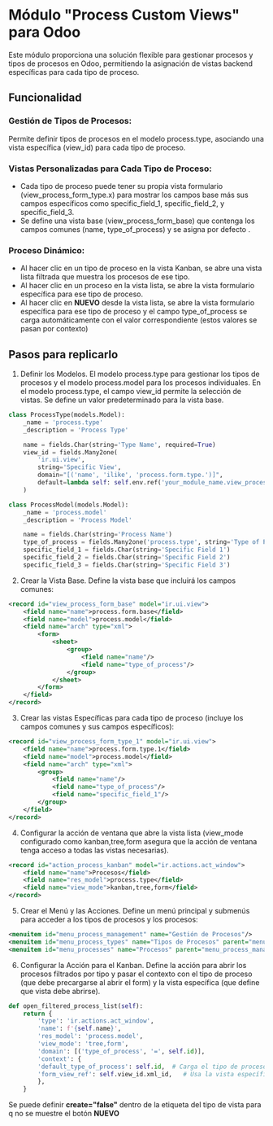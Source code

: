 
# Módulo "Process Custom Views" para Odoo
Este módulo proporciona una solución flexible para gestionar procesos y tipos de procesos en Odoo, permitiendo la asignación de vistas backend específicas para cada tipo de proceso.

## Funcionalidad
### Gestión de Tipos de Procesos:
Permite definir tipos de procesos en el modelo process.type, asociando una vista específica (view_id) para cada tipo de proceso.

### Vistas Personalizadas para Cada Tipo de Proceso:
- Cada tipo de proceso puede tener su propia vista formulario (view_process_form_type.x) para mostrar los campos base más sus campos específicos como specific_field_1, specific_field_2, y specific_field_3.
- Se define una vista base (view_process_form_base) que contenga los campos comunes (name, type_of_process) y se  asigna por defecto .

### Proceso Dinámico:
- Al hacer clic en un tipo de proceso en la vista Kanban, se abre una vista lista filtrada que muestra los procesos de ese tipo.
- Al hacer clic en un proceso en la vista lista, se abre la vista formulario específica para ese tipo de proceso.
- Al hacer clic en **NUEVO** desde la vista lista, se abre la vista formulario específica para ese tipo de proceso y el campo type_of_process se carga automáticamente con el valor correspondiente (estos valores se pasan por contexto)

## Pasos para replicarlo

1. Definir los Modelos. El modelo process.type para gestionar los tipos de procesos y el modelo process.model para los procesos individuales. En el modelo process.type, el campo view_id permite la selección de vistas. Se define un valor predeterminado para la vista base.
```python
class ProcessType(models.Model):
    _name = 'process.type'
    _description = 'Process Type'

    name = fields.Char(string='Type Name', required=True)
    view_id = fields.Many2one(
        'ir.ui.view', 
        string='Specific View', 
        domain="[('name', 'ilike', 'process.form.type.')]",
        default=lambda self: self.env.ref('your_module_name.view_process_form_base', raise_if_not_found=False)
    )

class ProcessModel(models.Model):
    _name = 'process.model'
    _description = 'Process Model'

    name = fields.Char(string='Process Name')
    type_of_process = fields.Many2one('process.type', string='Type of Process', required=True)
    specific_field_1 = fields.Char(string='Specific Field 1')
    specific_field_2 = fields.Char(string='Specific Field 2')
    specific_field_3 = fields.Char(string='Specific Field 3')
``` 
2. Crear la Vista Base. Define la vista base que incluirá los campos comunes:
```xml
<record id="view_process_form_base" model="ir.ui.view">
    <field name="name">process.form.base</field>
    <field name="model">process.model</field>
    <field name="arch" type="xml">
        <form>
            <sheet>
                <group>
                    <field name="name"/>
                    <field name="type_of_process"/>
                </group>
            </sheet>
        </form>
    </field>
</record>
```
3. Crear las vistas Específicas para cada tipo de proceso (incluye los campos comunes y sus campos específicos):
```xml
<record id="view_process_form_type_1" model="ir.ui.view">
    <field name="name">process.form.type.1</field>
    <field name="model">process.model</field>
    <field name="arch" type="xml">
        <group>
            <field name="name"/>
            <field name="type_of_process"/>
            <field name="specific_field_1"/>
        </group>
    </field>
</record>
```
4. Configurar la acción de ventana que abre la vista lista (view_mode configurado como kanban,tree,form asegura que la acción de ventana tenga acceso a todas las vistas necesarias).
```xml
<record id="action_process_kanban" model="ir.actions.act_window">
    <field name="name">Procesos</field>
    <field name="res_model">process.type</field>
    <field name="view_mode">kanban,tree,form</field>
</record>
```
5. Crear el Menú y las Acciones. Define un menú principal y submenús para acceder a los tipos de procesos y los procesos:
```xml
<menuitem id="menu_process_management" name="Gestión de Procesos"/>
<menuitem id="menu_process_types" name="Tipos de Procesos" parent="menu_process_management" action="action_process_types"/>
<menuitem id="menu_processes" name="Procesos" parent="menu_process_management" action="action_process_kanban"/>
```
6. Configurar la Acción para el Kanban. Define la acción para abrir los procesos filtrados por tipo y pasar el contexto con el tipo de proceso (que debe precargarse al abrir el form) y la vista específica (que define que vista debe abrirse).
```python
def open_filtered_process_list(self):
    return {
        'type': 'ir.actions.act_window',
        'name': f'{self.name}',
        'res_model': 'process.model',
        'view_mode': 'tree,form',
        'domain': [('type_of_process', '=', self.id)],
        'context': {
        'default_type_of_process': self.id,  # Carga el tipo de proceso automáticamente
        'form_view_ref': self.view_id.xml_id,   # Usa la vista específica del tipo de proceso (self.view_id.xml_id obtiene la referencia completa)
        },
    }
```

Se  puede definir **create="false"** dentro de la etiqueta del tipo de vista para q no se muestre el botón **NUEVO**
   
